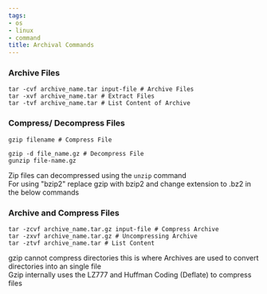 ```yaml
---
tags:
- os
- linux
- command
title: Archival Commands
---
```


### Archive Files

````shell
tar -cvf archive_name.tar input-file # Archive Files
tar -xvf archive_name.tar # Extract Files
tar -tvf archive_name.tar # List Content of Archive
````

### Compress/ Decompress Files

````shell
gzip filename # Compress File

gzip -d file_name.gz # Decompress File
gunzip file-name.gz
````

Zip files can decompressed using the `unzip` command  
For using "bzip2" replace gzip with bzip2 and change extension to .bz2 in the below commands

### Archive and Compress Files

````shell
tar -zcvf archive_name.tar.gz input-file # Compress Archive
tar -zxvf archive_name.tar.gz # Uncompressing Archive
tar -ztvf archive_name.tar # List Content
````

gzip cannot compress directories this is where Archives are used to  convert directories into an single file  
Gzip internally uses the LZ777 and Huffman Coding (Deflate) to compress files